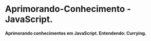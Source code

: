 # Aprimorando-Conhecimento - JavaScript.

#### Aprimorando conhecimentos em JavaScript. Entendendo: Currying.


